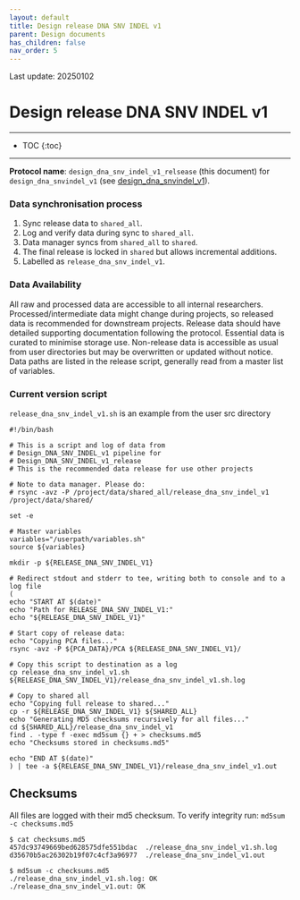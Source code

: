 ```yaml
---
layout: default
title: Design release DNA SNV INDEL v1
parent: Design documents
has_children: false
nav_order: 5
---
```



Last update: 20250102

# Design release DNA SNV INDEL v1

---
* TOC
{:toc}
---

**Protocol name**: `design_dna_snv_indel_v1_relsease` (this document) for `design_dna_snvindel_v1` (see [design_dna_snvindel_v1](design_dna_snvindel_v1.html)).

### Data synchronisation process

1. Sync release data to `shared_all`.
1. Log and verify data during sync to `shared_all`.
1. Data manager syncs from `shared_all` to `shared`.
1. The final release is locked in `shared` but allows incremental additions.
1. Labelled as `release_dna_snv_indel_v1`.

### Data Availability

All raw and processed data are accessible to all internal researchers. 
Processed/intermediate data might change during projects, so released data is recommended for downstream projects. 
Release data should have detailed supporting documentation following the protocol. 
Essential data is curated to minimise storage use. 
Non-release data is accessible as usual from user directories but may be overwritten or updated without notice. 
Data paths are listed in the release script, generally read from a master list of variables.
### Current version script

`release_dna_snv_indel_v1.sh` is an example from the user src directory 

```
#!/bin/bash

# This is a script and log of data from
# Design_DNA_SNV_INDEL_v1 pipeline for
# Design_DNA_SNV_INDEL_v1_release
# This is the recommended data release for use other projects

# Note to data manager. Please do:
# rsync -avz -P /project/data/shared_all/release_dna_snv_indel_v1 /project/data/shared/

set -e

# Master variables
variables="/userpath/variables.sh"
source ${variables}

mkdir -p ${RELEASE_DNA_SNV_INDEL_V1}

# Redirect stdout and stderr to tee, writing both to console and to a log file
(
echo "START AT $(date)"
echo "Path for RELEASE_DNA_SNV_INDEL_V1:"
echo "${RELEASE_DNA_SNV_INDEL_V1}"

# Start copy of release data:
echo "Copying PCA files..."
rsync -avz -P ${PCA_DATA}/PCA ${RELEASE_DNA_SNV_INDEL_V1}/

# Copy this script to destination as a log
cp release_dna_snv_indel_v1.sh ${RELEASE_DNA_SNV_INDEL_V1}/release_dna_snv_indel_v1.sh.log

# Copy to shared all
echo "Copying full release to shared..."
cp -r ${RELEASE_DNA_SNV_INDEL_V1} ${SHARED_ALL}
echo "Generating MD5 checksums recursively for all files..."
cd ${SHARED_ALL}/release_dna_snv_indel_v1
find . -type f -exec md5sum {} + > checksums.md5
echo "Checksums stored in checksums.md5"

echo "END AT $(date)"
) | tee -a ${RELEASE_DNA_SNV_INDEL_V1}/release_dna_snv_indel_v1.out
```

## Checksums

All files are logged with their md5 checksum.
To verify integrity run: `md5sum -c checksums.md5`

```
$ cat checksums.md5
457dc93749669bed628575dfe551bdac  ./release_dna_snv_indel_v1.sh.log
d35670b5ac26302b19f07c4cf3a96977  ./release_dna_snv_indel_v1.out
```

```
$ md5sum -c checksums.md5
./release_dna_snv_indel_v1.sh.log: OK
./release_dna_snv_indel_v1.out: OK
```

